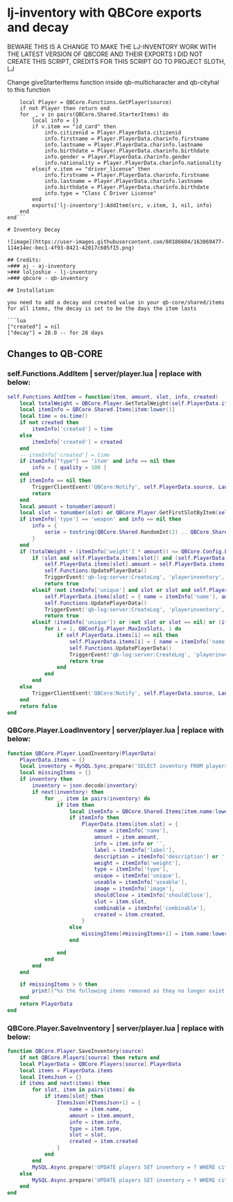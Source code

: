 # lj-inventory with QBCore exports and decay
BEWARE THIS IS A CHANGE TO MAKE THE LJ-INVENTORY WORK WITH THE LATEST VERSION OF QBCORE AND THEIR EXPORTS
I DID NOT CREATE THIS SCRIPT, CREDITS FOR THIS SCRIPT GO TO PROJECT SLOTH, LJ


Change giveStarterItems function inside qb-multicharacter and qb-cityhal to this function

```local function giveStarterItems()
    local Player = QBCore.Functions.GetPlayer(source)
    if not Player then return end
    for _, v in pairs(QBCore.Shared.StarterItems) do
        local info = {}
        if v.item == "id_card" then
            info.citizenid = Player.PlayerData.citizenid
            info.firstname = Player.PlayerData.charinfo.firstname
            info.lastname = Player.PlayerData.charinfo.lastname
            info.birthdate = Player.PlayerData.charinfo.birthdate
            info.gender = Player.PlayerData.charinfo.gender
            info.nationality = Player.PlayerData.charinfo.nationality
        elseif v.item == "driver_license" then
            info.firstname = Player.PlayerData.charinfo.firstname
            info.lastname = Player.PlayerData.charinfo.lastname
            info.birthdate = Player.PlayerData.charinfo.birthdate
            info.type = "Class C Driver License"
        end
        exports['lj-inventory']:AddItem(src, v.item, 1, nil, info)
    end
end```

# Inventory Decay

![image](https://user-images.githubusercontent.com/80186604/163069477-114e14ec-bec1-4f93-8421-42017c605f15.png)

## Credits:
>### aj - aj-inventory
>### loljoshie - lj-inventory
>### qbcore - qb-inventory

## Installation

you need to add a decay and created value in your qb-core/shared/items for all items, the decay is set to be the days the item lasts

```lua
["created"] = nil
["decay"] = 28.0 -- for 28 days
```

## Changes to QB-CORE

### self.Functions.AddItem | server/player.lua | replace with below:
```lua
self.Functions.AddItem = function(item, amount, slot, info, created)
    local totalWeight = QBCore.Player.GetTotalWeight(self.PlayerData.items)
    local itemInfo = QBCore.Shared.Items[item:lower()]
    local time = os.time()
    if not created then 
        itemInfo['created'] = time
    else 
        itemInfo['created'] = created
    end
    -- itemInfo['created'] = time
    if itemInfo["type"] == 'item' and info == nil then
        info = { quality = 100 }
    end
    if itemInfo == nil then
        TriggerClientEvent('QBCore:Notify', self.PlayerData.source, Lang:t('error.item_not_exist'), 'error')
        return
    end
    local amount = tonumber(amount)
    local slot = tonumber(slot) or QBCore.Player.GetFirstSlotByItem(self.PlayerData.items, item)
    if itemInfo['type'] == 'weapon' and info == nil then
        info = {
            serie = tostring(QBCore.Shared.RandomInt(2) .. QBCore.Shared.RandomStr(3) .. QBCore.Shared.RandomInt(1) .. QBCore.Shared.RandomStr(2) .. QBCore.Shared.RandomInt(3) .. QBCore.Shared.RandomStr(4)),
        }
    end
    if (totalWeight + (itemInfo['weight'] * amount)) <= QBCore.Config.Player.MaxWeight then
        if (slot and self.PlayerData.items[slot]) and (self.PlayerData.items[slot].name:lower() == item:lower()) and (itemInfo['type'] == 'item' and not itemInfo['unique']) then
            self.PlayerData.items[slot].amount = self.PlayerData.items[slot].amount + amount
            self.Functions.UpdatePlayerData()
            TriggerEvent('qb-log:server:CreateLog', 'playerinventory', 'AddItem', 'green', '**' .. GetPlayerName(self.PlayerData.source) .. ' (citizenid: ' .. self.PlayerData.citizenid .. ' | id: ' .. self.PlayerData.source .. ')** got item: [slot:' .. slot .. '], itemname: ' .. self.PlayerData.items[slot].name .. ', added amount: ' .. amount .. ', new total amount: ' .. self.PlayerData.items[slot].amount)
            return true
        elseif (not itemInfo['unique'] and slot or slot and self.PlayerData.items[slot] == nil) then
            self.PlayerData.items[slot] = { name = itemInfo['name'], amount = amount, info = info or '', label = itemInfo['label'], description = itemInfo['description'] or '', weight = itemInfo['weight'], type = itemInfo['type'], unique = itemInfo['unique'], useable = itemInfo['useable'], image = itemInfo['image'], shouldClose = itemInfo['shouldClose'], slot = slot, combinable = itemInfo['combinable'], created = itemInfo['created'] }
            self.Functions.UpdatePlayerData()
            TriggerEvent('qb-log:server:CreateLog', 'playerinventory', 'AddItem', 'green', '**' .. GetPlayerName(self.PlayerData.source) .. ' (citizenid: ' .. self.PlayerData.citizenid .. ' | id: ' .. self.PlayerData.source .. ')** got item: [slot:' .. slot .. '], itemname: ' .. self.PlayerData.items[slot].name .. ', added amount: ' .. amount .. ', new total amount: ' .. self.PlayerData.items[slot].amount)
            return true
        elseif (itemInfo['unique']) or (not slot or slot == nil) or (itemInfo['type'] == 'weapon') then
            for i = 1, QBConfig.Player.MaxInvSlots, 1 do
                if self.PlayerData.items[i] == nil then
                    self.PlayerData.items[i] = { name = itemInfo['name'], amount = amount, info = info or '', label = itemInfo['label'], description = itemInfo['description'] or '', weight = itemInfo['weight'], type = itemInfo['type'], unique = itemInfo['unique'], useable = itemInfo['useable'], image = itemInfo['image'], shouldClose = itemInfo['shouldClose'], slot = i, combinable = itemInfo['combinable'], created = itemInfo['created'] }
                    self.Functions.UpdatePlayerData()
                    TriggerEvent('qb-log:server:CreateLog', 'playerinventory', 'AddItem', 'green', '**' .. GetPlayerName(self.PlayerData.source) .. ' (citizenid: ' .. self.PlayerData.citizenid .. ' | id: ' .. self.PlayerData.source .. ')** got item: [slot:' .. i .. '], itemname: ' .. self.PlayerData.items[i].name .. ', added amount: ' .. amount .. ', new total amount: ' .. self.PlayerData.items[i].amount)
                    return true
                end
            end
        end
    else
        TriggerClientEvent('QBCore:Notify', self.PlayerData.source, Lang:t('error.too_heavy'), 'error')
    end
    return false
end
```


### QBCore.Player.LoadInventory | server/player.lua | replace with below:
```lua
function QBCore.Player.LoadInventory(PlayerData)
    PlayerData.items = {}
    local inventory = MySQL.Sync.prepare('SELECT inventory FROM players WHERE citizenid = ?', { PlayerData.citizenid })
    local missingItems = {}
    if inventory then
        inventory = json.decode(inventory)
        if next(inventory) then
            for _, item in pairs(inventory) do
                if item then
                    local itemInfo = QBCore.Shared.Items[item.name:lower()]
                    if itemInfo then
                        PlayerData.items[item.slot] = {
                            name = itemInfo['name'],
                            amount = item.amount,
                            info = item.info or '',
                            label = itemInfo['label'],
                            description = itemInfo['description'] or '',
                            weight = itemInfo['weight'],
                            type = itemInfo['type'],
                            unique = itemInfo['unique'],
                            useable = itemInfo['useable'],
                            image = itemInfo['image'],
                            shouldClose = itemInfo['shouldClose'],
                            slot = item.slot,
                            combinable = itemInfo['combinable'],
                            created = item.created,
                        }
                    else
                        missingItems[#missingItems+1] = item.name:lower()
                    end

                end
            end
        end
    end

    if #missingItems > 0 then
        print(("%s the following items removed as they no longer exist: %s"):format(GetPlayerName(PlayerData.source), json.encode(missingItems)))
    end
    return PlayerData
end
```

### QBCore.Player.SaveInventory | server/player.lua | replace with below:
```lua
function QBCore.Player.SaveInventory(source)
    if not QBCore.Players[source] then return end
    local PlayerData = QBCore.Players[source].PlayerData
    local items = PlayerData.items
    local ItemsJson = {}
    if items and next(items) then
        for slot, item in pairs(items) do
            if items[slot] then
                ItemsJson[#ItemsJson+1] = {
                    name = item.name,
                    amount = item.amount,
                    info = item.info,
                    type = item.type,
                    slot = slot,
                    created = item.created
                }
            end
        end
        MySQL.Async.prepare('UPDATE players SET inventory = ? WHERE citizenid = ?', { json.encode(ItemsJson), PlayerData.citizenid })
    else
        MySQL.Async.prepare('UPDATE players SET inventory = ? WHERE citizenid = ?', { '[]', PlayerData.citizenid })
    end
end
```
